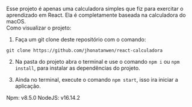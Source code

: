 Esse projeto é apenas uma calculadora simples que fiz para exercitar o aprendizado em React. Ela é completamente baseada na calculadora do macOS.<br>
Como visualizar o projeto:

1. Faça um git clone deste repositório com o comando:

```
git clone https://github.com/jhonatanwen/react-calculadora
```
2. Na pasta do projeto abra o terminal e use o comando ``` npm i ``` ou ``` npm install ```, para instalar as dependências do projeto.

3. Ainda no terminal, execute o comando ``` npm start ```, isso ira iniciar a aplicação.

Npm: v8.5.0
NodeJS: v16.14.2